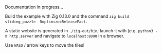Documentation in progress...

Build the example with Zig 0.13.0 and the command `zig build sliding_puzzle -Doptimize=ReleaseFast`.

A static website is generated in `./zig-out/bin`; launch it with (e.g. `python3 -m http.server` and navigate to `localhost:8000` in a browser.

Use `WASD` / arrow keys to move the tiles!
